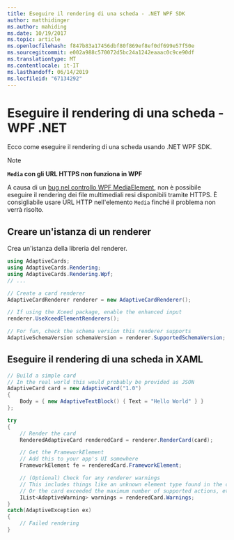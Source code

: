 ```yaml
---
title: Eseguire il rendering di una scheda - .NET WPF SDK
author: matthidinger
ms.author: mahiding
ms.date: 10/19/2017
ms.topic: article
ms.openlocfilehash: f847b83a17456dbf80f869ef8ef0df699e57f50e
ms.sourcegitcommit: e002a988c570072d5bc24a1242eaaac0c9ce90df
ms.translationtype: MT
ms.contentlocale: it-IT
ms.lasthandoff: 06/14/2019
ms.locfileid: "67134292"
---
```

# <a name="render-a-card---net-wpf"></a>Eseguire il rendering di una scheda - WPF .NET

Ecco come eseguire il rendering di una scheda usando .NET WPF SDK.

> [!NOTE]
> **`Media` con gli URL HTTPS non funziona in WPF**
> 
> A causa di un [bug nel controllo WPF MediaElement](https://stackoverflow.com/questions/30702505/playing-media-from-https-site-in-media-element-throwing-null-reference-exception), non è possibile eseguire il rendering dei file multimediali resi disponibili tramite HTTPS. È consigliabile usare URL HTTP nell'elemento `Media` finché il problema non verrà risolto.  

## <a name="instantiate-a-renderer"></a>Creare un'istanza di un renderer

Crea un'istanza della libreria del renderer. 

```csharp
using AdaptiveCards;
using AdaptiveCards.Rendering;
using AdaptiveCards.Rendering.Wpf;
// ...

// Create a card renderer
AdaptiveCardRenderer renderer = new AdaptiveCardRenderer();

// If using the Xceed package, enable the enhanced input
renderer.UseXceedElementRenderers();

// For fun, check the schema version this renderer supports
AdaptiveSchemaVersion schemaVersion = renderer.SupportedSchemaVersion;
```

## <a name="render-a-card-to-xaml"></a>Eseguire il rendering di una scheda in XAML

```csharp
// Build a simple card
// In the real world this would probably be provided as JSON
AdaptiveCard card = new AdaptiveCard("1.0")
{
    Body = { new AdaptiveTextBlock() { Text = "Hello World" } }
};

try
{
    // Render the card
    RenderedAdaptiveCard renderedCard = renderer.RenderCard(card);

    // Get the FrameworkElement
    // Add this to your app's UI somewhere
    FrameworkElement fe = renderedCard.FrameworkElement;

    // (Optional) Check for any renderer warnings
    // This includes things like an unknown element type found in the card
    // Or the card exceeded the maximum number of supported actions, etc
    IList<AdaptiveWarning> warnings = renderedCard.Warnings;
}
catch(AdaptiveException ex)
{
    // Failed rendering
}
```

